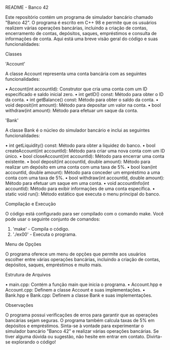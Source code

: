 README - Banco 42

Este repositório contém um programa de simulador bancário chamado "Banco 42". O programa é escrito em C++ 98 e permite que os usuários realizem várias operações bancárias, incluindo a criação de contas, encerramento de contas, depósitos, saques, empréstimos e consulta de informações de conta. Aqui está uma breve visão geral do código e suas funcionalidades:

Classes

'Account'

A classe Account representa uma conta bancária com as seguintes funcionalidades:

• Account(int accountId): Construtor que cria uma conta com um ID especificado e saldo inicial zero.
• int getID() const: Método para obter o ID da conta.
• int getBalance() const: Método para obter o saldo da conta.
• void deposit(int amount): Método para depositar um valor na conta.
• bool withdraw(int amount): Método para efetuar um saque da conta.

'Bank'

A classe Bank é o núcleo do simulador bancário e inclui as seguintes funcionalidades:

• int getLiquidity() const: Método para obter a liquidez do banco.
• bool createAccount(int accountId): Método para criar uma nova conta com um ID único.
• bool closeAccount(int accountId): Método para encerrar uma conta existente.
• bool deposit(int accountId, double amount): Método para realizar um depósito em uma conta com uma taxa de 5%.
• bool loan(int accountId, double amount): Método para conceder um empréstimo a uma conta com uma taxa de 5%.
• bool withdraw(int accountId, double amount): Método para efetuar um saque em uma conta.
• void accountInfo(int accountId): Método para exibir informações de uma conta específica.
• static void run(): Método estático que executa o menu principal do banco.

Compilação e Execução

O código está configurado para ser compilado com o comando make. Você pode usar o seguinte conjunto de comandos:

1. 'make' - Compila o código.
2. './ex00' - Executa o programa.

Menu de Opções

O programa oferece um menu de opções que permite aos usuários escolher entre várias operações bancárias, incluindo a criação de contas, depósitos, saques, empréstimos e muito mais.

Estrutura de Arquivos

• main.cpp: Contém a função main que inicia o programa.
• Account.hpp e Account.cpp: Definem a classe Account e suas implementações.
• Bank.hpp e Bank.cpp: Definem a classe Bank e suas implementações.

Observações

O programa possui verificações de erros para garantir que as operações bancárias sejam seguras.
O programa também calcula taxas de 5% em depósitos e empréstimos.
Sinta-se à vontade para experimentar o simulador bancário "Banco 42" e realizar várias operações bancárias. Se tiver alguma dúvida ou sugestão, não hesite em entrar em contato. Divirta-se explorando o código!